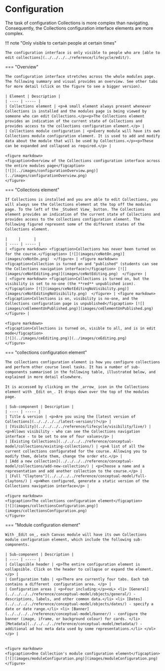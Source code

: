 # Configuration

The task of configuration Collections is more complex than navigating. Consequently, the Collections configuration interface elements are more complex.

!!! note "Only visible to certain people at certain times"

	The configuration interface is only visible to people who are [able to edit collections](../../../../reference/lifecycle/edit/).
	
=== "Overview"

	The configuration interface stretches across the whole modules page. The following summary and visual provides an overview. See other tabs for more detail (click on the figure to see a bigger version).

	| Element | Description |
	| ---- | ----- |
	| Collections element | <p>A small element always present whenever Collections is installed and the modules page is being viewed by someone who can edit Collections.</p><p>The Collections element provides an indication of the current state of Collections and provides access to the collections configuration element.</p> |
	| Collections module configuration | <p>Every module will have its own Collections module configuration element. It is used to add and modify data about the module that will be used by Collections.</p><p>These can be expanded and collapsed as required.</p> |

	<figure markdown>
	<figcaption>Overview of the Collections configuration interface across the entire modules page</figcaption>
	[![](../images/configurationOverview.png)](../images/configurationOverview.png)
	</figure>

=== "Collections element"

	If Collections is installed and you are able to edit Collections, you will always see the Collections element at the top off the modules page. To the left of the _Student View_ button. The Collections element provides an indication of the current state of Collections and provides access to the collections configuration element. The following figured represent some of the different states of the Collections element.

	|     |      | 
	| ---- | ----- |
	| <figure markdown> <figcaption>Collections has never been turned on for the course.</figcaption> [![](images/ceNotOn.png)](images/ceNotOn.png)  </figure> | <figure markdown> <figcaption>Collection is turned on and "published" (students can see the Collections navigation interface)</figcaption> [![](images/ceNotEditing.png)](images/ceNotEditing.png)  </figure> |
	| <figure markdown> <figcaption>Collections is turned on, but the visibility is set to no-one (the **red** unpublished icon).</figcaption> [![](images/ceNotEditingNoVisibility.png)](images/ceNotEditingNoVisibility.png)  </figure> | <figure markdown> <figcaption>Collections is on, visibility is no-one, and the Collections configuration page is unpublished</figcaption> [![](images/ceElementUnPublished.png)](images/ceElementUnPublished.png)  </figure> |

	<figure markdown>
	<figcaption>Collections is turned on, visible to all, and is in edit mode</figcaption>
	[![](../images/ceEditing.png)](../images/ceEditing.png)  
	</figure>


=== "collections configuration element"

	The collections configuration element is how you configure collections and perform other course level tasks. It has a number of sub-components summarised in the following table, illustrated below, and explained in more detail elsewhere.

	It is accessed by clicking on the _arrow_ icon in the Collections element with _Edit on_. It drops down over the top of the modules page.

	| Sub-component | Description |
	| ---- | ----- |
	| Title & version | <p>Are you using the [latest version of Collections](../../../../latest-version/)?</p> | 
	| [Visibility](../../../../reference/lifecycle/visibility/live/) | <p>Allows visibility - who can see the Collections navigation interface - to be set to one of four values</p> | 
	| [Existing Collections](../../../../reference/conceptual-model/collections/existing-collections/) | <p>A list of all the current collections configurated for the course. Allowing you to modify them, delete them, change the order etc.</p> |
	| [Add a new collection](../../../../reference/conceptual-model/collections/add-new-collection/) | <p>Choose a name and a representation and add another collection to the course.</p> | 
	| [Full "Claytons"](../../../../reference/conceptual-model/full-claytons/) | <p>When configured, generate a static version of the Collections navigation interface</p> | 

	<figure markdown>
	<figcaption>The collections configuration element</figcaption>
	[![](images/collectionsConfiguration.png)](images/collectionsConfiguration.png)  
	</figure>

=== "Module configuration element"

	With _Edit on_, each Canvas module will have its own Collections module configuration element, which include the following sub-components.

	| Sub-component | Description |
	| ---- | ----- |
	| Collapsible header | <p>The entire configuration element is collapsible. Click on the header to collapse or expand the element.</p> |
	| Configuration tabs | <p>There are currently four tabs. Each tab contains a different  configuration area. </p> |
	| Configuration areas | <p>Four including:</p><oL> <li> [General](../../../../reference/conceptual-model/objects/general/) - descriptions, labels, and other common data.</li> <li> [Dates](../../../../reference/conceptual-model/objects/dates/) - specify a date or date range.</li> <li> [Banner](../../../../reference/conceptual-model/banner/) - configure the banner (image, iframe, or background colour) for cards. </li> [Metadata](../../../../reference/conceptual-model/metadata/) - additional ad hoc meta data used by some representations.</li> </ol> </p> |


	<figure markdown>
	<figcaption>One Collection's module configuration element</figcaption>
	[![](images/moduleConfiguration.png)](images/moduleConfiguration.png)  
	</figure>




